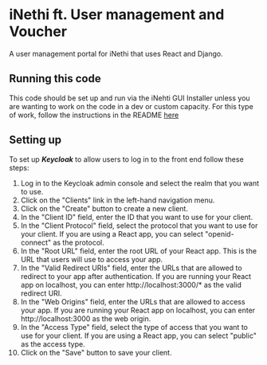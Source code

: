 # iNethi ft. User management and Voucher
A user management portal for iNethi that uses React and Django.

## Running this code
This code should be set up and run via the iNehti GUI Installer unless you are wanting to work on the code in
a dev or custom capacity. For this type of work, follow the instructions in the README 
[here](./payment-and-management/backend/README.md)

## Setting up
To set up **_Keycloak_** to allow users to log in to the front end follow these steps:
1. Log in to the Keycloak admin console and select the realm that you want to use. 
2. Click on the "Clients" link in the left-hand navigation menu. 
3. Click on the "Create" button to create a new client. 
4. In the "Client ID" field, enter the ID that you want to use for your client. 
5. In the "Client Protocol" field, select the protocol that you want to use for your client. If you are using a React app, you can select "openid-connect" as the protocol. 
6. In the "Root URL" field, enter the root URL of your React app. This is the URL that users will use to access your app. 
7. In the "Valid Redirect URIs" field, enter the URLs that are allowed to redirect to your app after authentication. If you are running your React app on localhost, you can enter http://localhost:3000/* as the valid redirect URI. 
8. In the "Web Origins" field, enter the URLs that are allowed to access your app. If you are running your React app on localhost, you can enter http://localhost:3000 as the web origin. 
9. In the "Access Type" field, select the type of access that you want to use for your client. If you are using a React app, you can select "public" as the access type. 
10. Click on the "Save" button to save your client.